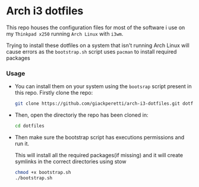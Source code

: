 # Arch i3 dotfiles
This repo houses the configuration files for most of the software i use on my `Thinkpad x250` running `Arch Linux` with `i3wm`.

Trying to install these dotfiles on a system that isn't running Arch Linux will cause errors as the `bootstrap.sh` script uses `pacman` to install required packages

### Usage
- You can install them on your system using the `bootsrap` script present in this repo.
  Firstly clone the repo:
  ```bash
  git clone https://github.com/giackperetti/arch-i3-dotfiles.git dotfiles/
  ```
- Then, open the directoriy the repo has been cloned in:
  ```bash
  cd dotfiles
  ```
- Then make sure the bootstrap script has executions permissions and run it.

  This will install all the required packages(if missing) and it will create symlinks in the correct directories using stow
  ```bash
  chmod +x bootstrap.sh
  ./bootstrap.sh
  ```
